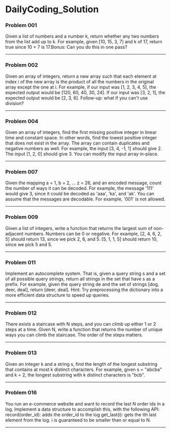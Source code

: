   # DailyCoding_Solution
  ### Problem 001
  Given a list of numbers and a number k, return whether any two numbers from the list add up to k.
  For example, given [10, 15, 3, 7] and k of 17, return true since 10 + 7 is 17.Bonus: Can you do this in one pass?
  <hr></hr>
  
  ### Problem 002
  Given an array of integers, return a new array such that each element at index i of the new array is the product of all the numbers in the original array except the one at i.
  For example, if our input was [1, 2, 3, 4, 5], the expected output would be [120, 60, 40, 30, 24]. If our input was [3, 2, 1], the expected output would be [2, 3, 6].
  Follow-up: what if you can't use division?
  <hr></hr>
  
  ### Problem 004
  Given an array of integers, find the first missing positive integer in linear time and constant space. In other words, find the lowest positive integer that does not exist in   the array. The array can contain duplicates and negative numbers as well.
  For example, the input [3, 4, -1, 1] should give 2. The input [1, 2, 0] should give 3.
  You can modify the input array in-place.
  <hr></hr>
  
  ### Problem 007
  Given the mapping a = 1, b = 2, ... z = 26, and an encoded message, count the number of ways it can be decoded.
  For example, the message '111' would give 3, since it could be decoded as 'aaa', 'ka', and 'ak'.
  You can assume that the messages are decodable. For example, '001' is not allowed.
  <hr></hr>
  
  ### Problem 009
  Given a list of integers, write a function that returns the largest sum of non-adjacent numbers. Numbers can be 0 or negative.
  For example, [2, 4, 6, 2, 5] should return 13, since we pick 2, 6, and 5. [5, 1, 1, 5] should return 10, since we pick 5 and 5.
  <hr></hr>
  
  ### Problem 011
  Implement an autocomplete system. That is, given a query string s and a set of all possible query strings, return all strings in the set that have s as a prefix.
  For example, given the query string de and the set of strings [dog, deer, deal], return [deer, deal].
  Hint: Try preprocessing the dictionary into a more efficient data structure to speed up queries.
  <hr></hr>
  
  ### Problem 012
  There exists a staircase with N steps, and you can climb up either 1 or 2 steps at a time. 
  Given N, write a function that returns the number of unique ways you can climb the staircase. The order of the steps matters.
  <hr></hr>
  
  ### Problem 013
  Given an integer k and a string s, find the length of the longest substring that contains at most k distinct characters.
  For example, given s = "abcba" and k = 2, the longest substring with k distinct characters is "bcb".
  <hr></hr>
  
  ### Problem 016
  You run an e-commerce website and want to record the last N order ids in a log. Implement a data structure to accomplish this, with the following API:
  record(order_id): adds the order_id to the log get_last(i): gets the ith last element from the log. i is guaranteed to be smaller than or equal to N.
  <hr></hr>

